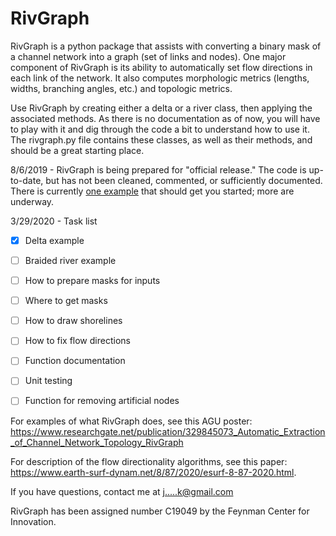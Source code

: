 # RivGraph

RivGraph is a python package that assists with converting a binary mask of a channel network into a graph (set of links and nodes). One major component of RivGraph is its ability to automatically set flow directions in each link of the network. It also computes morphologic metrics (lengths, widths, branching angles, etc.) and topologic metrics.

Use RivGraph by creating either a delta or a river class, then applying the associated methods. As there is no documentation as of now, you will have to play with it and dig through the code a bit to understand how to use it. The rivgraph.py file contains these classes, as well as their methods, and should be a great starting place.

8/6/2019 - RivGraph is being prepared for "official release." The code is up-to-date, but has not been cleaned, commented, or sufficiently documented. There is currently [one example](https://github.com/jonschwenk/RivGraph/blob/master/examples/delta_example.py.ipynb) that should get you started; more are underway. 

3/29/2020 - Task list
- [x] Delta example
- [ ] Braided river example
- [ ] How to prepare masks for inputs
- [ ] Where to get masks
- [ ] How to draw shorelines
- [ ] How to fix flow directions
- [ ] Function documentation
- [ ] Unit testing
- [ ] Function for removing artificial nodes


For examples of what RivGraph does, see this AGU poster: https://www.researchgate.net/publication/329845073_Automatic_Extraction_of_Channel_Network_Topology_RivGraph

For description of the flow directionality algorithms, see this paper: https://www.earth-surf-dynam.net/8/87/2020/esurf-8-87-2020.html.

If you have questions, contact me at j.....k@gmail.com

RivGraph has been assigned number C19049 by the Feynman Center for Innovation.

